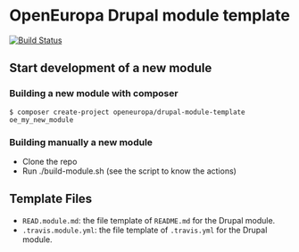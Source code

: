 # OpenEuropa Drupal module template
[![Build Status](https://travis-ci.org/openeuropa/drupal-module-template.svg?branch=master)](https://travis-ci.org/openeuropa/drupal-module-template)


## Start development of a new module

### Building a new module with composer
```
$ composer create-project openeuropa/drupal-module-template oe_my_new_module
```

### Building manually a new module
- Clone the repo
- Run ./build-module.sh (see the script to know the actions)

## Template Files
- ```READ.module.md```: the file template of ```README.md``` for the Drupal
  module.
- ```.travis.module.yml```: the file template of ```.travis.yml``` for the
  Drupal module.
